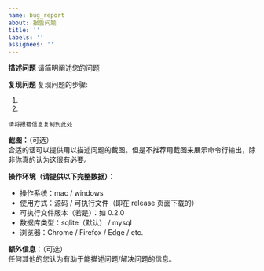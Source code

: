 ```yaml
---
name: bug_report
about: 报告问题
title: ''
labels: ''
assignees: ''
---
```


<!-- 独立问题请尽量在独立的 Issue 中提出 -->

**描述问题**
请简明阐述您的问题

**复现问题**
复现问题的步骤:

<!-- 是如何操作才会触发您遇到的问题 -->

1. 
2. 

```
请将报错信息复制到此处
```

**截图：**（可选）  
合适的话可以提供用以描述问题的截图。但是不推荐用截图来展示命令行输出，除非你真的认为这很有必要。

**操作环境（请提供以下完整数据）：**  

- 操作系统：mac / windows
- 使用方式：源码 / 可执行文件（即在 release 页面下载的）
- 可执行文件版本（若是）：如 0.2.0
- 数据库类型：sqlite（默认） / mysql
- 浏览器：Chrome / Firefox / Edge / etc.

**额外信息：**（可选）  
任何其他的您认为有助于能描述问题/解决问题的信息。

<!-- 最后 -->
<!-- 可以点下右上角的 Preview 确认预览显示是否理想 -->
